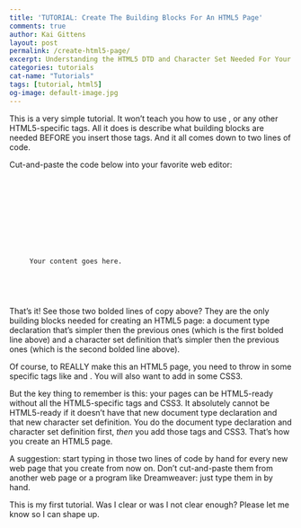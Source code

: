 ```yaml
---
title: 'TUTORIAL: Create The Building Blocks For An HTML5 Page'
comments: true
author: Kai Gittens
layout: post
permalink: /create-html5-page/
excerpt: Understanding the HTML5 DTD and Character Set Needed For Your First HTML5 Page.
categories: tutorials
cat-name: "Tutorials"
tags: [tutorial, html5]
og-image: default-image.jpg
---
```

This is a very simple tutorial. It won’t teach you how to use ,  or any other HTML5-specific tags. All it does is describe what building blocks are needed BEFORE you insert those tags. And it all comes down to two lines of code.

Cut-and-paste the code below into your favorite web editor:

 
<pre><code class="language-markup">
<!DOCTYPE html>
<html>
  <head>
   <title>Your First HTML5 Page</title>
   <meta charset=”UTF-8″ />
  </head>
  <body>
     Your content goes here.
  </body>
</html>
</code></pre>


 

That’s it! See those two bolded lines of copy above? They are the only building blocks needed for creating an HTML5 page: a document type declaration that’s simpler then the previous ones (which is the first bolded line above) and a character set definition that’s simpler then the previous ones (which is the second bolded line above).

Of course, to REALLY make this an HTML5 page, you need to throw in some specific tags like  and . You will also want to add in some CSS3.

But the key thing to remember is this: your pages can be HTML5-ready without all the HTML5-specific tags and CSS3. It absolutely cannot be HTML5-ready if it doesn’t have that new document type declaration and that new character set definition. You do the document type declaration and character set definition first, *then* you add those tags and CSS3. That’s how you create an HTML5 page.

A suggestion: start typing in those two lines of code by hand for every new web page that you create from now on. Don’t cut-and-paste them from another web page or a program like Dreamweaver: just type them in by hand.

This is my first tutorial. Was I clear or was I not clear enough? Please let me know so I can shape up.